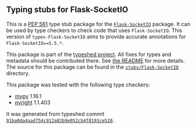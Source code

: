 ## Typing stubs for Flask-SocketIO

This is a [PEP 561](https://peps.python.org/pep-0561/) type stub package for
the [`Flask-SocketIO`](https://github.com/miguelgrinberg/flask-socketio) package. It can be used by type checkers
to check code that uses `Flask-SocketIO`. This version of
`types-Flask-SocketIO` aims to provide accurate annotations for
`Flask-SocketIO==5.5.*`.

This package is part of the [typeshed project](https://github.com/python/typeshed).
All fixes for types and metadata should be contributed there.
See [the README](https://github.com/python/typeshed/blob/main/README.md)
for more details. The source for this package can be found in the
[`stubs/Flask-SocketIO`](https://github.com/python/typeshed/tree/main/stubs/Flask-SocketIO)
directory.

This package was tested with the following type checkers:
* [mypy](https://github.com/python/mypy/) 1.16.1
* [pyright](https://github.com/microsoft/pyright) 1.1.403

It was generated from typeshed commit
[`91ba0da4aad754c912a82b9e052cb4f8191ce520`](https://github.com/python/typeshed/commit/91ba0da4aad754c912a82b9e052cb4f8191ce520).